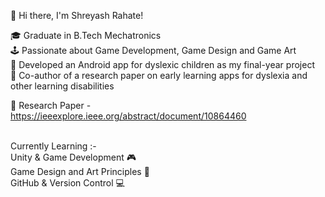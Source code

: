 👋 Hi there, I'm Shreyash Rahate! 


🎓 Graduate in B.Tech Mechatronics  <br>
🕹️ Passionate about Game Development, Game Design and Game Art  <br>
📱 Developed an Android app for dyslexic children as my final-year project  <br>
📄 Co-author of a research paper on early learning apps for dyslexia and other learning disabilities <br>

🔗 Research Paper - https://ieeexplore.ieee.org/abstract/document/10864460 <br>

<br>
Currently Learning :-<br>
Unity & Game Development 🎮 <br>
Game Design and Art Principles 🎨 <br>
GitHub & Version Control 💻 <br>

<!--
**Sr242000/Sr242000** is a ✨ _special_ ✨ repository because its `README.md` (this file) appears on your GitHub profile.

Here are some ideas to get you started:

- 🔭 I’m currently working on ...
- 🌱 I’m currently learning ...
- 👯 I’m looking to collaborate on ...
- 🤔 I’m looking for help with ...
- 💬 Ask me about ...
- 📫 How to reach me: ...
- 😄 Pronouns: ...
- ⚡ Fun fact: ...
-->
